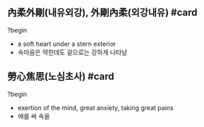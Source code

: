 ## 內柔外剛(내유외강), 外剛內柔(외강내유) #card
?begin
- a soft heart under a stern exterior
- 속마음은 약한데도 겉으로는 강하게 나타남
<!--SR:!2025-05-27,132,228-->

## 勞心焦思(노심초사) #card
?begin
- exertion of the mind, great anxiety, taking great pains
- 애를 써 속을
<!--SR:!2025-04-19,56,170-->